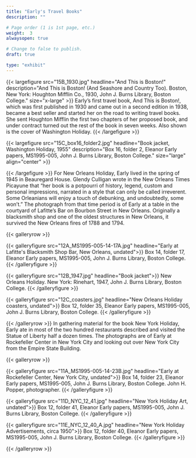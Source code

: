 ```yaml
---
title: "Early's Travel Books"
description: ""

# Page order (1 is 1st page, etc.)
weight:  3
alwaysopen: true

# Change to false to publish.
draft: true

type: "exhibit"
---
```


{{< largefigure src="15B_1930.jpg"
                headline="And This is Boston!"
                description="And This is Boston! (And Seashore and Country Too). Boston, New York: Houghton Mifflin Co., 1930, John J. Burns Library, Boston College."
                size="x-large" >}}
Early’s first travel book, And This is Boston!, which was first published in 1930 and came out in a second edition in 1938, became a best seller and started her on the road to writing travel books. She sent Houghton Mifflin the first two chapters of her proposed book, and under contract turned out the rest of the book in seven weeks. Also shown is the cover of Washington Holiday.
{{< /largefigure >}}

{{< largefigure src="15C_box16_folder2.jpg"
                headline="Book jacket, Washington Holiday, 1955"
                description="Box 16, folder 2, Eleanor Early papers, MS1995-005, John J. Burns Library, Boston College." 
                size="large" align="center" >}}

{{< /largefigure >}}
For New Orleans Holiday, Early lived in the spring of 1945 in Beauregard House. Glendy Culligan wrote in the New Orleans Times Picayune that “her book is a potpourri of history, legend, custom and personal impressions, narrated in a style that can only be called irreverent. Some Orleanians will enjoy a touch of debunking, and undoubtedly, some won’t.” The photograph from that time period is of Early at a table in the courtyard of Lafitte’s Bar on Bourbon Street in New Orleans. Originally a blacksmith shop and one of the oldest structures in New Orleans, it survived the New Orleans fires of 1788 and 1794. 

{{< galleryrow >}}

{{< galleryfigure src="12A_MS1995-005-14-17A.jpg"
           headline="Early at Lafitte's Blacksmith Shop Bar, New Orleans, undated">}} Box 14, folder 17, Eleanor Early papers, MS1995-005, John J. Burns Library, Boston College.
{{< /galleryfigure >}}

{{< galleryfigure src="12B_1947.jpg"
           headline="Book jacket">}} New Orleans Holiday. New York: Rinehart, 1947, John J. Burns Library, Boston College.
{{< /galleryfigure >}}

{{< galleryfigure src="12C_coasters.jpg"
           headline="New Orleans Holiday coasters, undated">}} Box 12, folder 35, Eleanor Early papers, MS1995-005, John J. Burns Library, Boston College.
{{< /galleryfigure >}}

{{< /galleryrow >}}
In gathering material for the book New York Holiday, Early ate in most of the two hundred restaurants described and visited the Statue of Liberty half a dozen times. The photographs are of Early at Rockefeller Center in New York City and looking out over New York City from the Empire State Building.

{{< galleryrow >}}

{{< galleryfigure src="11A_MS1995-005-14-23B.jpg"
           headline="Early at Rockefeller Center, New York City, undated">}} Box 14, folder 23, Eleanor Early papers, MS1995-005, John J. Burns Library, Boston College. John H. Popper, photographer.
{{< /galleryfigure >}}

{{< galleryfigure src="11D_NYC_12_41.jpg"
           headline="New York Holiday Art, undated">}} Box 12, folder 41, Eleanor Early papers, MS1995-005, John J. Burns Library, Boston College.
{{< /galleryfigure >}}

{{< galleryfigure src="11E_NYC_12_40_A.jpg"
           headline="New York Holiday Advertisements, circa 1950">}} Box 12, folder 40, Eleanor Early papers, MS1995-005, John J. Burns Library, Boston College.
{{< /galleryfigure >}}

{{< /galleryrow >}}

